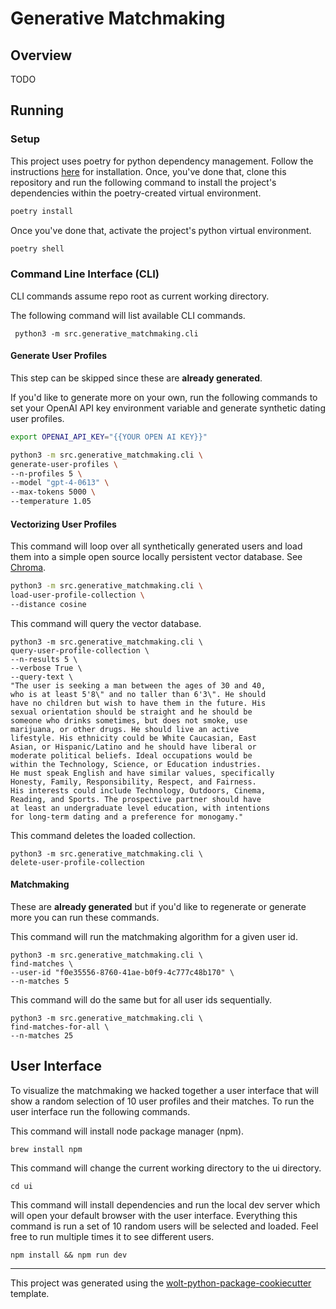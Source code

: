 # Generative Matchmaking

## Overview

TODO

## Running

### Setup

This project uses poetry for python dependency management.
Follow the instructions [here](https://python-poetry.org/docs/#installing-with-the-official-installer)
for installation. Once, you've done that, clone this repository and run the following
command to install the project's dependencies within the poetry-created
virtual environment.

```sh
poetry install
```

Once you've done that, activate the
project's python virtual environment.

```sh
poetry shell
```

### Command Line Interface (CLI)

CLI commands assume repo root as current working directory.

The following command will list available CLI commands.

```shell
 python3 -m src.generative_matchmaking.cli
```

#### Generate User Profiles

This step can be skipped since these
are **already generated**.

If you'd like to generate more on your own,
run the following commands to set your OpenAI
API key environment variable and
generate synthetic dating user profiles.

```sh
export OPENAI_API_KEY="{{YOUR OPEN AI KEY}}"
```

```sh
python3 -m src.generative_matchmaking.cli \
generate-user-profiles \
--n-profiles 5 \
--model "gpt-4-0613" \
--max-tokens 5000 \
--temperature 1.05
```

#### Vectorizing User Profiles

This command will loop over all synthetically generated users
and load them into a simple open source
locally persistent vector database.
See [Chroma](https://docs.trychroma.com/usage-guide).

```sh
python3 -m src.generative_matchmaking.cli \
load-user-profile-collection \
--distance cosine
```

This command will query the vector database.

```shell
python3 -m src.generative_matchmaking.cli \
query-user-profile-collection \
--n-results 5 \
--verbose True \
--query-text \
"The user is seeking a man between the ages of 30 and 40,
who is at least 5'8\" and no taller than 6'3\". He should
have no children but wish to have them in the future. His
sexual orientation should be straight and he should be
someone who drinks sometimes, but does not smoke, use
marijuana, or other drugs. He should live an active
lifestyle. His ethnicity could be White Caucasian, East
Asian, or Hispanic/Latino and he should have liberal or
moderate political beliefs. Ideal occupations would be
within the Technology, Science, or Education industries.
He must speak English and have similar values, specifically
Honesty, Family, Responsibility, Respect, and Fairness.
His interests could include Technology, Outdoors, Cinema,
Reading, and Sports. The prospective partner should have
at least an undergraduate level education, with intentions
for long-term dating and a preference for monogamy."
```

This command deletes the loaded collection.

```shell
python3 -m src.generative_matchmaking.cli \
delete-user-profile-collection
```

#### Matchmaking

These are **already generated** but if you'd
like to regenerate or generate more you can run these commands.

This command will run the matchmaking
algorithm for a given user id.

```shell
python3 -m src.generative_matchmaking.cli \
find-matches \
--user-id "f0e35556-8760-41ae-b0f9-4c777c48b170" \
--n-matches 5
```

This command will do the same but for all user ids sequentially.

```shell
python3 -m src.generative_matchmaking.cli \
find-matches-for-all \
--n-matches 25
```

## User Interface

To visualize the matchmaking we hacked together
a user interface that will show a random selection
of 10 user profiles and their matches.
To run the user interface run the following commands.

This command will install node package manager (npm).

```shell
brew install npm
```

This command will change the current working directory
to the ui directory.

```shell
cd ui
```

This command will install dependencies and run the
local dev server which will open your default browser
with the user interface. Everything this command is run
a set of 10 random users will be selected and loaded.
Feel free to run multiple times it to see different users.

```shell
npm install && npm run dev
```

---

This project was generated using the [wolt-python-package-cookiecutter](https://github.com/woltapp/wolt-python-package-cookiecutter) template.
